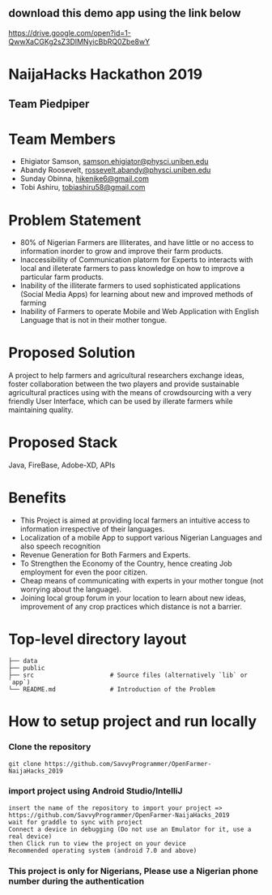 
## download this demo app using the link below
https://drive.google.com/open?id=1-QwwXaCGKg2sZ3DlMNyicBbRQ0Zbe8wY

# NaijaHacks Hackathon 2019

## Team Piedpiper

# Team Members

- Ehigiator Samson, samson.ehigiator@physci.uniben.edu
- Abandy Roosevelt, rossevelt.abandy@physci.uniben.edu
- Sunday Obinna, hikenike6@gmail.com
- Tobi Ashiru, tobiashiru58@gmail.com

# Problem Statement
- 80% of Nigerian Farmers are Illiterates, and have little or no access to information inorder to grow and improve their farm products.
- Inaccessibility of Communication platorm for Experts to interacts with local and illeterate farmers to pass knowledge on how to improve a particular farm products.
- Inability of the illiterate farmers to used sophisticated applications (Social Media Apps) for learning about new and improved methods of farming
- Inability of Farmers to operate Mobile and Web Application with English Language that is not in their mother tongue.


# Proposed Solution

A project to help farmers and agricultural researchers exchange ideas, foster collaboration between the two players and provide sustainable agricultural practices using with the means of crowdsourcing with a very friendly User Interface, which can be used by illerate farmers while maintaining
quality. 

# Proposed Stack

Java, FireBase, Adobe-XD, APIs

# Benefits
- This Project is aimed at providing local farmers an intuitive access to information irrespective of their languages.
- Localization of a mobile App to support various Nigerian Languages and also speech recognition
- Revenue Generation for Both Farmers and Experts.
- To Strengthen the Economy of the Country, hence creating Job employment for even the poor citizen.
- Cheap means of communicating with experts in your mother tongue (not worrying about the language).
- Joining local group forum in your location to learn about new ideas, improvement of any crop practices which distance is not a barrier.

# Top-level directory layout

    ├── data
    ├── public
    ├── src                     # Source files (alternatively `lib` or `app`)
    └── README.md               # Introduction of the Problem

# How to setup project and run locally

### Clone the repository

```
git clone https://github.com/SavvyProgrammer/OpenFarmer-NaijaHacks_2019

```
### import project using Android Studio/IntelliJ

```
insert the name of the repository to import your project => https://github.com/SavvyProgrammer/OpenFarmer-NaijaHacks_2019
wait for graddle to sync with project
Connect a device in debugging (Do not use an Emulator for it, use a real device)
then Click run to view the project on your device
Recommended operating system (android 7.0 and above)
```
### This project is only for Nigerians, Please use a Nigerian phone number during the authentication
